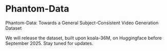 # Phantom-Data
Phantom-Data: Towards a General Subject-Consistent Video Generation Dataset

We will release the dataset, built upon koala-36M, on Huggingface before September 2025. Stay tuned for updates.
